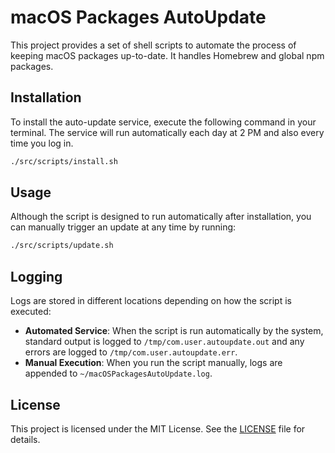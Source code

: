 # macOS Packages AutoUpdate

This project provides a set of shell scripts to automate the process of keeping macOS packages up-to-date. It handles Homebrew and global npm packages.

## Installation

To install the auto-update service, execute the following command in your terminal. The service will run automatically each day at 2 PM and also every time you log in.

```bash
./src/scripts/install.sh
```

## Usage

Although the script is designed to run automatically after installation, you can manually trigger an update at any time by running:

```bash
./src/scripts/update.sh
```

## Logging

Logs are stored in different locations depending on how the script is executed:

- **Automated Service**: When the script is run automatically by the system, standard output is logged to `/tmp/com.user.autoupdate.out` and any errors are logged to `/tmp/com.user.autoupdate.err`.
- **Manual Execution**: When you run the script manually, logs are appended to `~/macOSPackagesAutoUpdate.log`.

## License

This project is licensed under the MIT License. See the [LICENSE](LICENSE) file for details.

